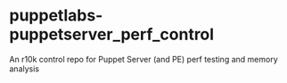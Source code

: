 # puppetlabs-puppetserver_perf_control
An r10k control repo for Puppet Server (and PE) perf testing and memory analysis
